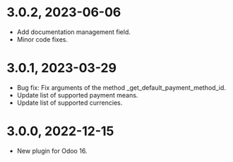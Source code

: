 3.0.2, 2023-06-06
=============
- Add documentation management field.
- Minor code fixes.

3.0.1, 2023-03-29
=============
- Bug fix: Fix arguments of the method _get_default_payment_method_id.
- Update list of supported payment means.
- Update list of supported currencies.

3.0.0, 2022-12-15
=============
- New plugin for Odoo 16.
